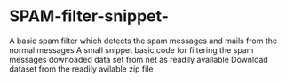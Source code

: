 # SPAM-filter-snippet-
  A basic spam filter which detects the spam messages and mails from the normal messages
A small snippet basic code for filtering the spam messages 
downoaded data set from net as readily available 
Download dataset from the readily avilable zip file
